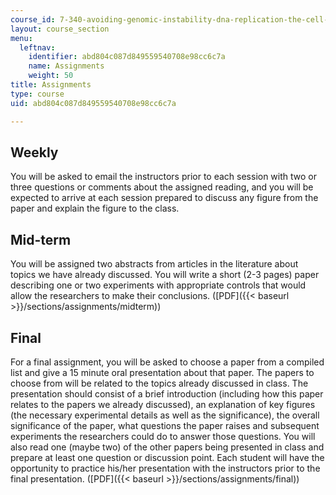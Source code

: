 ```yaml
---
course_id: 7-340-avoiding-genomic-instability-dna-replication-the-cell-cycle-and-cancer-fall-2006
layout: course_section
menu:
  leftnav:
    identifier: abd804c087d849559540708e98cc6c7a
    name: Assignments
    weight: 50
title: Assignments
type: course
uid: abd804c087d849559540708e98cc6c7a

---
```


Weekly
------

You will be asked to email the instructors prior to each session with two or three questions or comments about the assigned reading, and you will be expected to arrive at each session prepared to discuss any figure from the paper and explain the figure to the class.

Mid-term
--------

You will be assigned two abstracts from articles in the literature about topics we have already discussed. You will write a short (2-3 pages) paper describing one or two experiments with appropriate controls that would allow the researchers to make their conclusions. ([PDF]({{< baseurl >}}/sections/assignments/midterm))

Final
-----

For a final assignment, you will be asked to choose a paper from a compiled list and give a 15 minute oral presentation about that paper. The papers to choose from will be related to the topics already discussed in class. The presentation should consist of a brief introduction (including how this paper relates to the papers we already discussed), an explanation of key figures (the necessary experimental details as well as the significance), the overall significance of the paper, what questions the paper raises and subsequent experiments the researchers could do to answer those questions. You will also read one (maybe two) of the other papers being presented in class and prepare at least one question or discussion point. Each student will have the opportunity to practice his/her presentation with the instructors prior to the final presentation. ([PDF]({{< baseurl >}}/sections/assignments/final))